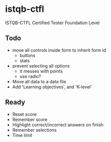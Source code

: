# istqb-ctfl

ISTQB-CTFL Certified Tester Foundation Level

## Todo

- move all controls inside form to inherit form id
  - buttons
  - stats
- prevent selecting all options
  - it messes with points
  - use radio?
- Move all data to a data file
- Add 'Learning objectives', and 'K-level'

## Ready

- Reset score
- Remember score
- Highlight correct/incorrect answers on finish
- Remember selections
- Time limit